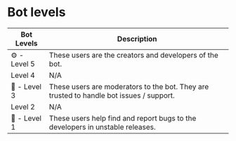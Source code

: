 # Bot levels

Bot Levels | Description
---------- | -----------
⚙️ - Level 5 | These users are the creators and developers of the bot.
Level 4 | N/A
🔨 - Level 3 | These users are moderators to the bot. They are trusted to handle bot issues / support.
Level 2 | N/A
🔖 - Level 1 |  These users help find and report bugs to the developers in unstable releases.
